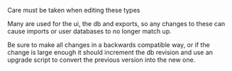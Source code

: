 Care must be taken when editing these types

Many are used for the ui, the db and exports, so any changes to these can cause imports or user databases to no longer match up.

Be sure to make all changes in a backwards compatible way, or if the change is large enough it should increment the db revision and use an upgrade script to convert the previous version into the new one.
